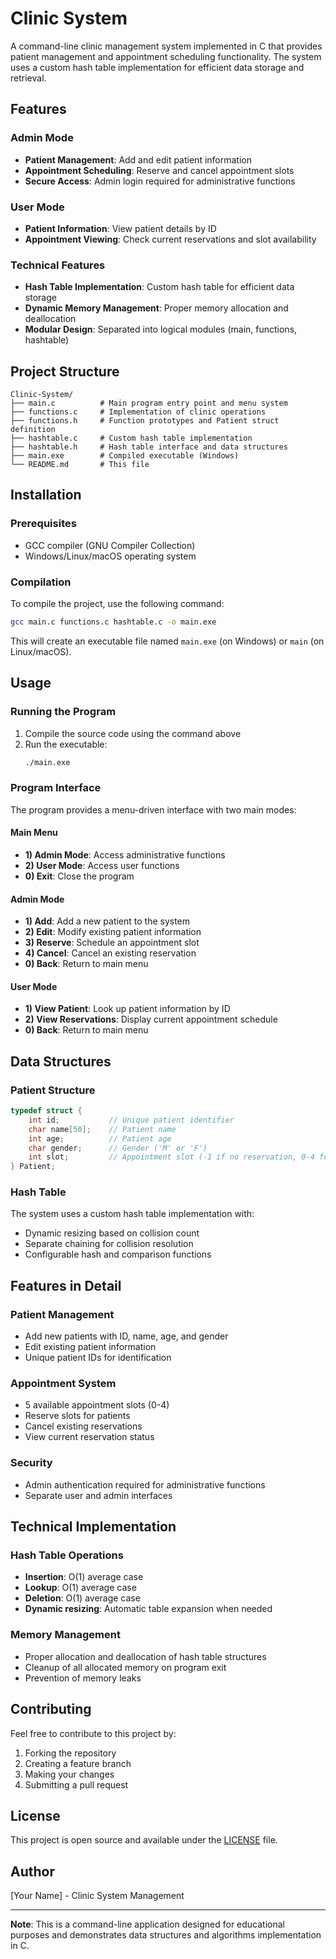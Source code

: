 # Clinic System

A command-line clinic management system implemented in C that provides patient management and appointment scheduling functionality. The system uses a custom hash table implementation for efficient data storage and retrieval.

## Features

### Admin Mode
- **Patient Management**: Add and edit patient information
- **Appointment Scheduling**: Reserve and cancel appointment slots
- **Secure Access**: Admin login required for administrative functions

### User Mode
- **Patient Information**: View patient details by ID
- **Appointment Viewing**: Check current reservations and slot availability

### Technical Features
- **Hash Table Implementation**: Custom hash table for efficient data storage
- **Dynamic Memory Management**: Proper memory allocation and deallocation
- **Modular Design**: Separated into logical modules (main, functions, hashtable)

## Project Structure

```
Clinic-System/
├── main.c          # Main program entry point and menu system
├── functions.c     # Implementation of clinic operations
├── functions.h     # Function prototypes and Patient struct definition
├── hashtable.c     # Custom hash table implementation
├── hashtable.h     # Hash table interface and data structures
├── main.exe        # Compiled executable (Windows)
└── README.md       # This file
```

## Installation

### Prerequisites
- GCC compiler (GNU Compiler Collection)
- Windows/Linux/macOS operating system

### Compilation

To compile the project, use the following command:

```bash
gcc main.c functions.c hashtable.c -o main.exe
```

This will create an executable file named `main.exe` (on Windows) or `main` (on Linux/macOS).

## Usage

### Running the Program

1. Compile the source code using the command above
2. Run the executable:
   ```bash
   ./main.exe
   ```

### Program Interface

The program provides a menu-driven interface with two main modes:

#### Main Menu
- **1) Admin Mode**: Access administrative functions
- **2) User Mode**: Access user functions
- **0) Exit**: Close the program

#### Admin Mode
- **1) Add**: Add a new patient to the system
- **2) Edit**: Modify existing patient information
- **3) Reserve**: Schedule an appointment slot
- **4) Cancel**: Cancel an existing reservation
- **0) Back**: Return to main menu

#### User Mode
- **1) View Patient**: Look up patient information by ID
- **2) View Reservations**: Display current appointment schedule
- **0) Back**: Return to main menu

## Data Structures

### Patient Structure
```c
typedef struct {
    int id;           // Unique patient identifier
    char name[50];    // Patient name
    int age;          // Patient age
    char gender;      // Gender ('M' or 'F')
    int slot;         // Appointment slot (-1 if no reservation, 0-4 for slots)
} Patient;
```

### Hash Table
The system uses a custom hash table implementation with:
- Dynamic resizing based on collision count
- Separate chaining for collision resolution
- Configurable hash and comparison functions

## Features in Detail

### Patient Management
- Add new patients with ID, name, age, and gender
- Edit existing patient information
- Unique patient IDs for identification

### Appointment System
- 5 available appointment slots (0-4)
- Reserve slots for patients
- Cancel existing reservations
- View current reservation status

### Security
- Admin authentication required for administrative functions
- Separate user and admin interfaces

## Technical Implementation

### Hash Table Operations
- **Insertion**: O(1) average case
- **Lookup**: O(1) average case
- **Deletion**: O(1) average case
- **Dynamic resizing**: Automatic table expansion when needed

### Memory Management
- Proper allocation and deallocation of hash table structures
- Cleanup of all allocated memory on program exit
- Prevention of memory leaks

## Contributing

Feel free to contribute to this project by:
1. Forking the repository
2. Creating a feature branch
3. Making your changes
4. Submitting a pull request

## License

This project is open source and available under the [LICENSE](LICENSE) file.

## Author

[Your Name] - Clinic System Management

---

**Note**: This is a command-line application designed for educational purposes and demonstrates data structures and algorithms implementation in C.
